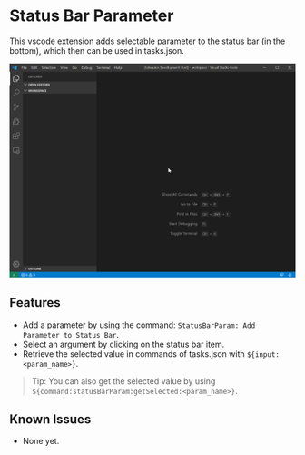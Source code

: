 # Status Bar Parameter

This vscode extension adds selectable parameter to the status bar (in the bottom), which then can be used in tasks.json.

![Demo](images/demo.gif)

## Features

* Add a parameter by using the command: `StatusBarParam: Add Parameter to Status Bar`.
* Select an argument by clicking on the status bar item.
* Retrieve the selected value in commands of tasks.json with `${input:<param_name>}`.

> Tip: You can also get the selected value by using `${command:statusBarParam:getSelected:<param_name>}`.

## Known Issues

* None yet.